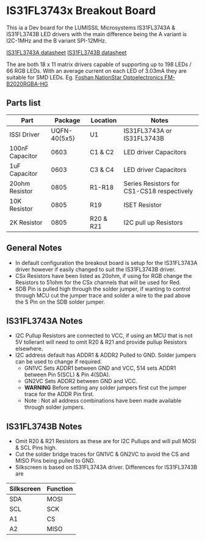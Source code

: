 
# IS31FL3743x Breakout Board

This ia a Dev board for the LUMISSIL Microsystems IS31FL3743A & IS31FL3743B LED drivers with the main difference being the A variant is I2C-1MHz and the B variant SPI-12MHz.

[IS31FL3743A datasheet](https://www.lumissil.com/assets/pdf/core/IS31FL3743A_DS.pdf)
[IS31FL3743B datasheet](https://www.lumissil.com/assets/pdf/core/IS31FL3743B_DS.pdf)

The are both 18 x 11 matrix drivers capable of supporting up to 198 LEDs / 66 RGB LEDs.
With an average current on each LED of 3.03mA they are suitable for SMD LEDs.
Eg. [Foshan NationStar Optoelectronics FM-B2020RGBA-HG ](https://lcsc.com/product-detail/Light-Emitting-Diodes-LED_Foshan-NationStar-Optoelectronics-FM-B2020RGBA-HG_C108793.html )

## Parts list

| Part | Package | Location | Notes |
|------|---------|----------|-------|
| ISSI Driver | UQFN-40(5x5) | U1 | IS31FL3743A or IS31FL3743B |
| 100nF Capacitor | 0603 | C1 & C2 | LED driver Capacitors |
| 1uF Capacitor | 0603 | C3 & C4 | LED driver Capacitors |
| 20ohm Resistor | 0805 | R1-R18 | Series Resistors for CS1-CS18 respectively |
| 10K Resistor | 0805 | R19 | ISET Resistor |
| 2K Resistor | 0805 | R20 & R21 | I2C pull up Resistors |

## General Notes

- In default configuration the breakout board is setup for the IS31FL3743A driver however if easily changed to suit the IS31FL3743B driver. 
- CSx Resistors have been listed as 20ohm, if using for RGB change the Resistors to 51ohm for the CSx channels that will be used for Red.
- SDB Pin is pulled high through the solder jumper, if wanting to control through MCU cut the jumper trace and solder a wire to the pad above the S Pin on the SDB solder jumper.

## IS31FL3743A Notes

- I2C Pullup Resistors are connected to VCC, if using an MCU that is not 5V tollerant will need to omit R20 & R21 and provide pullup Resistors elsewhere.
- I2C address default has ADDR1 & ADDR2 Pulled to GND. Solder jumpers can be used to change if required.
    - GN1VC Sets ADDR1 between GND and VCC, 514 sets ADDR1 between Pin 5(SCL) & Pin 4(SDA).
    - GN2VC Sets ADDR2 between GND and VCC.
    - **WARNING** Before setting any solder jumpers first cut the jumper trace for the ADDR Pin first.
    - Note : Not all address combinations have been made available through solder jumpers. 

## IS31FL3743B Notes

- Omit R20 & R21 Resistors as these are for I2C Pullups and will pull MOSI & SCL Pins high.
- Cut the solder bridge traces for GN1VC & GN2VC to avoid the CS and MISO Pins being pulled to GND.
- Silkscreen is based on IS31FL3743A driver. Differences for IS31FL3743B are

| Silkscreen | Function |
|------------|----------|
| SDA | MOSI |
| SCL | SCK |
| A1 | CS |
| A2 | MISO |
